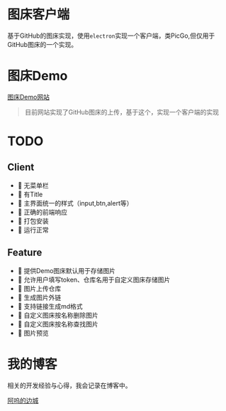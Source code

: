 # 图床客户端

基于GitHub的图床实现，使用`electron`实现一个客户端，类PicGo,但仅用于GitHub图床的一个实现。

# 图床Demo

[图床Demo网站](https://harbor.shiyueshuyi.xyz/)

> 目前网站实现了GitHub图床的上传，基于这个，实现一个客户端的实现

# TODO

## Client

- 🔲 无菜单栏
- 🔲 有Title
- 🔲 主界面统一的样式（input,btn,alert等）
- 🔲 正确的前端响应
- 🔲 打包安装
- 🔲 运行正常

## Feature

- 🔲 提供Demo图床默认用于存储图片
- 🔲 允许用户填写token、仓库名用于自定义图床存储图片
- 🔲 图片上传仓库
- 🔲 生成图片外链
- 🔲 支持链接生成md格式
- 🔲 自定义图床按名称删除图片
- 🔲 自定义图床按名称查找图片
- 🔲 图片预览

# 我的博客

相关的开发经验与心得，我会记录在博客中。

[阿呜的边城](https://blog.shiyueshuyi.xyz/)
